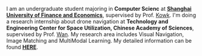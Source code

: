 I am an undergraduate student majoring in **Computer Scienc** at [**Shanghai University of Finance and Economics**](https://www.sufe.edu.cn/), supervised by Prof. [Kowk](https://itcs.sufe.edu.cn/LlChinese/46/d0/c10100a149200/page.htm). I'm doing a research internship about drone navigation at **Technology and Engineering Center for Space Utilization, Chinese Academy of Sciences**, supervised by Prof. [Wan](https://people.ucas.ac.cn/~wanxue). My research area includes Visual Navigation, Image Matching and MultiModal Learning. My detailed information can be found [**HERE**](/images/cv.pdf).
